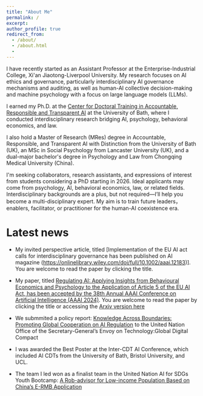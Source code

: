 ```yaml
---
title: "About Me"
permalink: /
excerpt: 
author_profile: true
redirect_from: 
  - /about/
  - /about.html
  - 
---
```

I have recently started as an Assistant Professor at the Enterprise-Industrial College, Xi'an Jiaotong-Liverpool University. My research focuses on AI ethics and governance, particularly interdisciplinary AI governance mechanisms and auditing, as well as human-AI collective decision-making and machine psychology with a focus on large language models (LLMs).

I earned my Ph.D. at the [Center for Doctoral Training in Accountable, Responsible and Transparent AI](https://cdt-art-ai.ac.uk) at the University of Bath, where I conducted interdisciplinary research bridging AI, psychology, behavioral economics, and law.

I also hold a Master of Research (MRes) degree in Accountable, Responsible, and Transparent AI with Distinction from the University of Bath (UK), an MSc in Social Psychology from Lancaster University (UK), and a dual-major bachelor's degree in Psychology and Law from Chongqing Medical University (China).

I'm seeking collaborators, research assistants, and expressions of interest from students considering a PhD starting in 2026. Ideal applicants may come from psychology, AI, behavioral economics, law, or related fields. Interdisciplinary backgrounds are a plus, but not required—I’ll help you become a multi-disciplinary expert. My aim is to train future leaders，enablers, facilitator, or practitioner for the human-AI coexistence era.

# Latest news  
* My invited perspective article, titled [Implementation of the EU AI act calls for interdisciplinary governance has been published on AI magazine (https://onlinelibrary.wiley.com/doi/full/10.1002/aaai.12183)]. You are welcome to read the paper by clicking the title.
  
* My paper, titled [Regulating AI: Applying Insights from Behavioural Economics and Psychology to the Application of Article 5 of the EU AI Act, has been accepted by the 38th Annual AAAI Conference on Artificial Intelligence (AAAI 2024)](https://ojs.aaai.org/index.php/AAAI/article/view/29977). You are welcome to read the paper by clicking the title or accessing the [Arxiv version here](chrome-extension://efaidnbmnnnibpcajpcglclefindmkaj/https://researchportal.bath.ac.uk/files/320061846/Arxiv_Version.pdf) 
    
* We submmited a policy report: [Knowledge Across Boundaries: Promoting Global Cooperation on AI Regulation](https://www.un.org/techenvoy/sites/www.un.org.techenvoy/files/GDC-submission_ART-AI_University-of-Bath.pdf) to the United Nation Office of the Secretary-General’s Envoy on Technology:Global Digital Compact  

* I was awarded the Best Poster at the Inter-CDT AI Conference, which included AI CDTs from the University of Bath, Bristol University, and UCL.

* The team I led won as a finalist team in the United Nation AI for SDGs Youth Bootcamp: [A Rob-advisor for Low-income Population Based on China’s E-RMB Application](https://www.ai4sdgbootcamp.org/solutions)

